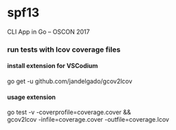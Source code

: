 # spf13
CLI App in Go – OSCON 2017

### run tests with lcov coverage files
#### install extension for VSCodium
go get -u github.com/jandelgado/gcov2lcov
#### usage extension
go test -v -coverprofile=coverage.cover && \
gcov2lcov -infile=coverage.cover -outfile=coverage.lcov
